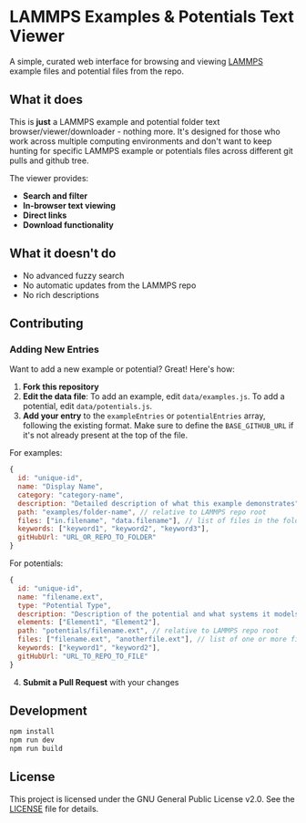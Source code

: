 # LAMMPS Examples & Potentials Text Viewer

A simple, curated web interface for browsing and viewing [LAMMPS](https://lammps.org) example files and potential files from the repo.

## What it does

This is **just** a LAMMPS example and potential folder text browser/viewer/downloader - nothing more. It's designed for those who work across multiple computing environments and don't want to keep hunting for specific LAMMPS example or potentials files across different git pulls and github tree.

The viewer provides:
- **Search and filter** 
- **In-browser text viewing** 
- **Direct links** 
- **Download functionality** 

## What it doesn't do

- No advanced fuzzy search
- No automatic updates from the LAMMPS repo
- No rich descriptions

## Contributing

### Adding New Entries

Want to add a new example or potential? Great! Here's how:

1. **Fork this repository**
2. **Edit the data file**: To add an example, edit `data/examples.js`. To add a potential, edit `data/potentials.js`.
3. **Add your entry** to the `exampleEntries` or `potentialEntries` array, following the existing format. Make sure to define the `BASE_GITHUB_URL` if it's not already present at the top of the file.

For examples:
```js
{
  id: "unique-id",
  name: "Display Name",
  category: "category-name",
  description: "Detailed description of what this example demonstrates",
  path: "examples/folder-name", // relative to LAMMPS repo root
  files: ["in.filename", "data.filename"], // list of files in the folder
  keywords: ["keyword1", "keyword2", "keyword3"],
  gitHubUrl: "URL_OR_REPO_TO_FOLDER"
}
```

For potentials:
```js
{
  id: "unique-id",
  name: "filename.ext",
  type: "Potential Type",
  description: "Description of the potential and what systems it models",
  elements: ["Element1", "Element2"],
  path: "potentials/filename.ext", // relative to LAMMPS repo root
  files: ["filename.ext", "anotherfile.ext"], // list of one or more files
  keywords: ["keyword1", "keyword2"],
  gitHubUrl: "URL_TO_REPO_TO_FILE"
}
```

4. **Submit a Pull Request** with your changes


## Development

```bash
npm install
npm run dev
npm run build
```

## License

This project is licensed under the GNU General Public License v2.0. See the [LICENSE](LICENSE) file for details.

